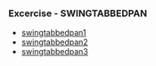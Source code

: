 ### Excercise - SWINGTABBEDPAN
- [swingtabbedpan1](https://github.com/Adhyashetty-bit/1workedexample/blob/main/5b_swing/swingtabbedpan_1.png)
- [swingtabbedpan2](https://github.com/Adhyashetty-bit/1workedexample/blob/main/5b_swing/swingtabbedpan_2.png)
- [swingtabbedpan3](https://github.com/Adhyashetty-bit/1workedexample/blob/main/5b_swing/swinhgtabbedpan_3.png)

